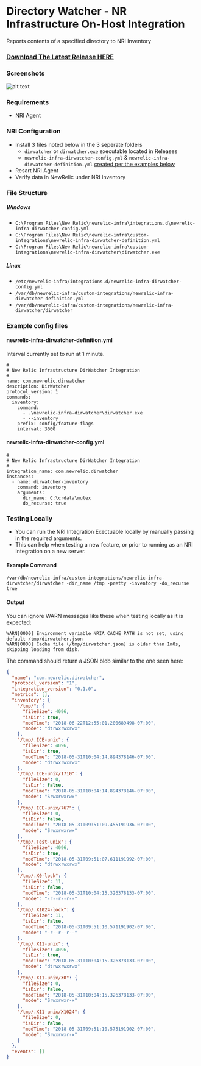 # Directory Watcher - NR Infrastructure On-Host Integration
Reports contents of a specified directory to NRI Inventory

### [Download The Latest Release HERE](https://source.datanerd.us/FIT/DirWatcher/releases/latest)

### Screenshots
![alt text](https://source.datanerd.us/FIT/DirWatcher/blob/master/images/DirWatcher.jpg "Super Cool Screenshot of DirWatcher entries in Infra Inventory")

### Requirements
* NRI Agent

### NRI Configuration

* Install 3 files noted below in the 3 seperate folders
  * `dirwatcher` or `dirwatcher.exe` executable located in Releases
  * `newrelic-infra-dirwatcher-config.yml` & `newrelic-infra-dirwatcher-definition.yml` [created per the examples below](#example-config-files)
* Resart NRI Agent
* Verify data in NewRelic under NRI Inventory

### File Structure

##### Windows
* `C:\Program Files\New Relic\newrelic-infra\integrations.d\newrelic-infra-dirwatcher-config.yml`
* `C:\Program Files\New Relic\newrelic-infra\custom-integrations\newrelic-infra-dirwatcher-definition.yml`
* `C:\Program Files\New Relic\newrelic-infra\custom-integrations\newrelic-infra-dirwatcher\dirwatcher.exe`

##### Linux
* `/etc/newrelic-infra/integrations.d/newrelic-infra-dirwatcher-config.yml`
* `/var/db/newrelic-infra/custom-integrations/newrelic-infra-dirwatcher-definition.yml`
* `/var/db/newrelic-infra/custom-integrations/newrelic-infra-dirwatcher/dirwatcher`

### Example config files

#### newrelic-infra-dirwatcher-definition.yml
Interval currently set to run at 1 minute.
```
#
# New Relic Infrastructure DirWatcher Integration
#
name: com.newrelic.dirwatcher
description: DirWatcher
protocol_version: 1
commands:
  inventory:
    command:
      - .\newrelic-infra-dirwatcher\dirwatcher.exe
      - --inventory
    prefix: config/feature-flags
    interval: 3600

```
#### newrelic-infra-dirwatcher-config.yml
```
#
# New Relic Infrastructure DirWatcher Integration
#
integration_name: com.newrelic.dirwatcher
instances:
  - name: dirwatcher-inventory
    command: inventory
    arguments:
      dir_name: C:\crdata\mutex
      do_recurse: true
```

### Testing Locally

* You can run the NRI Integration Exectuable locally by manually passing in the required arguments.
* This can help when testing a new feature, or prior to running as an NRI Integration on a new server.

#### Example Command
```
/var/db/newrelic-infra/custom-integrations/newrelic-infra-dirwatcher/dirwatcher -dir_name /tmp -pretty -inventory -do_recurse true
```
#### Output
You can ignore WARN messages like these when testing locally as it is expected:
```
WARN[0000] Environment variable NRIA_CACHE_PATH is not set, using default /tmp/dirwatcher.json
WARN[0000] Cache file (/tmp/dirwatcher.json) is older than 1m0s, skipping loading from disk.
```
The command should return a JSON blob similar to the one seen here:
```json
{
  "name": "com.newrelic.dirwatcher",
  "protocol_version": "1",
  "integration_version": "0.1.0",
  "metrics": [],
  "inventory": {
    "/tmp/": {
      "fileSize": 4096,
      "isDir": true,
      "modTime": "2018-06-22T12:55:01.200689498-07:00",
      "mode": "dtrwxrwxrwx"
    },
    "/tmp/.ICE-unix": {
      "fileSize": 4096,
      "isDir": true,
      "modTime": "2018-05-31T10:04:14.894378146-07:00",
      "mode": "dtrwxrwxrwx"
    },
    "/tmp/.ICE-unix/1710": {
      "fileSize": 0,
      "isDir": false,
      "modTime": "2018-05-31T10:04:14.894378146-07:00",
      "mode": "Srwxrwxrwx"
    },
    "/tmp/.ICE-unix/767": {
      "fileSize": 0,
      "isDir": false,
      "modTime": "2018-05-31T09:51:09.455191936-07:00",
      "mode": "Srwxrwxrwx"
    },
    "/tmp/.Test-unix": {
      "fileSize": 4096,
      "isDir": true,
      "modTime": "2018-05-31T09:51:07.611191992-07:00",
      "mode": "dtrwxrwxrwx"
    },
    "/tmp/.X0-lock": {
      "fileSize": 11,
      "isDir": false,
      "modTime": "2018-05-31T10:04:15.326378133-07:00",
      "mode": "-r--r--r--"
    },
    "/tmp/.X1024-lock": {
      "fileSize": 11,
      "isDir": false,
      "modTime": "2018-05-31T09:51:10.571191902-07:00",
      "mode": "-r--r--r--"
    },
    "/tmp/.X11-unix": {
      "fileSize": 4096,
      "isDir": true,
      "modTime": "2018-05-31T10:04:15.326378133-07:00",
      "mode": "dtrwxrwxrwx"
    },
    "/tmp/.X11-unix/X0": {
      "fileSize": 0,
      "isDir": false,
      "modTime": "2018-05-31T10:04:15.326378133-07:00",
      "mode": "Srwxrwxr-x"
    },
    "/tmp/.X11-unix/X1024": {
      "fileSize": 0,
      "isDir": false,
      "modTime": "2018-05-31T09:51:10.575191902-07:00",
      "mode": "Srwxrwxr-x"
    }
  },
  "events": []
}
```
